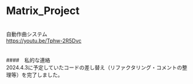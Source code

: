 # Matrix_Project

<br>自動作曲システム
<br>https://youtu.be/Tphw-2R5Dvc
<br>
<br>
<br>
####　私的な連絡
<br>2024.4.3に予定していたコードの差し替え（リファクタリング・コメントの整理等）を完了しました。
